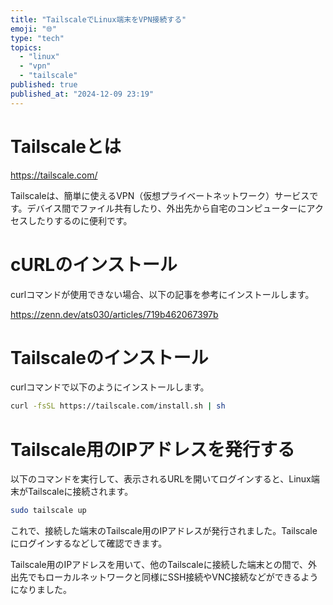 ```yaml
---
title: "TailscaleでLinux端末をVPN接続する"
emoji: "🌐"
type: "tech"
topics:
  - "linux"
  - "vpn"
  - "tailscale"
published: true
published_at: "2024-12-09 23:19"
---
```


# Tailscaleとは

https://tailscale.com/

Tailscaleは、簡単に使えるVPN（仮想プライベートネットワーク）サービスです。デバイス間でファイル共有したり、外出先から自宅のコンピューターにアクセスしたりするのに便利です。

# cURLのインストール

curlコマンドが使用できない場合、以下の記事を参考にインストールします。

https://zenn.dev/ats030/articles/719b462067397b

# Tailscaleのインストール

curlコマンドで以下のようにインストールします。

```bash
curl -fsSL https://tailscale.com/install.sh | sh
```

# Tailscale用のIPアドレスを発行する

以下のコマンドを実行して、表示されるURLを開いてログインすると、Linux端末がTailscaleに接続されます。

```bash
sudo tailscale up
```

これで、接続した端末のTailscale用のIPアドレスが発行されました。Tailscaleにログインするなどして確認できます。

Tailscale用のIPアドレスを用いて、他のTailscaleに接続した端末との間で、外出先でもローカルネットワークと同様にSSH接続やVNC接続などができるようになりました。